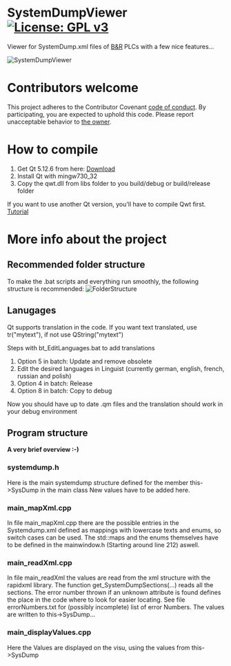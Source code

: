# SystemDumpViewer [![License: GPL v3](https://img.shields.io/badge/License-GPL%20v3-blue.svg)](https://www.gnu.org/licenses/gpl-3.0)
Viewer for SystemDump.xml files of [B&amp;R](https://www.br-automation.com) PLCs with a few nice features...

![SystemDumpViewer](https://github.com/bee-eater/SystemDumpViewer/blob/master/99_projinfo/Screenshot_211022169.png)

# Contributors welcome

This project adheres to the Contributor Covenant [code of conduct](CONTRIBUTING.md).
By participating, you are expected to uphold this code. Please report unacceptable behavior to [the owner](mailto:bee-eater@users.noreply.github.com).

# How to compile
1. Get Qt 5.12.6 from here: [Download](http://download.qt.io/official_releases/qt/5.12/5.12.6/qt-opensource-windows-x86-5.12.6.exe)
1. Install Qt with mingw730_32
1. Copy the qwt.dll from libs folder to you build/debug or build/release folder	

If you want to use another Qt version, you'll have to compile Qwt first. [Tutorial](https://www.youtube.com/watch?v=ZqFKwF6q7jQ)

# More info about the project
## Recommended folder structure
To make the .bat scripts and everything run smoothly, the following structure
is recommended:
![FolderStructure](https://github.com/bee-eater/SystemDumpViewer/blob/master/99_projinfo/folder_structure.png)

## Lanugages
Qt supports translation in the code.
If you want text translated, use tr("mytext"), if not use QString("mytext")

Steps with bt_EditLanguages.bat to add translations
1. Option 5 in batch: Update and remove obsolete
2. Edit the desired languages in Linguist (currently german, english, french, russian and polish)
3. Option 4 in batch: Release
4. Option 8 in batch: Copy to debug

Now you should have up to date .qm files and the translation should work in your debug environment

## Program structure 
**A very brief overview :-)**

### systemdump.h
Here is the main systemdump structure defined for the member this->SysDump in the main class
New values have to be added here.

### main_mapXml.cpp
In file main_mapXml.cpp there are the possible entries in the Systemdump.xml defined
as mappings with lowercase texts and enums, so switch cases can be used.
The std::maps and the enums themselves have to be defined in the mainwindow.h (Starting around line 212) aswell.

### main_readXml.cpp
In file main_readXml the values are read from the xml structure with the rapidxml library.
The function get_SystemDumpSections(...) reads all the sections. The error number thrown if
an unknown attribute is found defines the place in the code where to look for easier locating.
See file errorNumbers.txt for (possibly incomplete) list of error Numbers.
The values are written to this->SysDump...

### main_displayValues.cpp
Here the Values are displayed on the visu, using the values from this->SysDump

